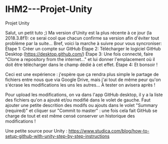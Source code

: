 # IHM2---Projet-Unity
Projet Unity

Salut, un petit tuto ;)
Ma version d'Unity est la plus récente à ce jour (la 2018.3.8f1): ce serai cool que chacun confirme sa version afin d'éviter tout problème par la suite...
Bref, voici la marche à suivre pour vous syncroniser:
Étape 1: Créer un compte sur GitHub
Étape 2: Télécharger le logiciel GitHub Desktop (https://desktop.github.com/)
Étape 3: Une fois connecté, faire "Clone a repository from the internet..." et lui donner l'emplacement où il doit être télécharger dans le champ dédié à cet effet.
Étape 4: Et bonsoir !

Ceci est une expérience : j'espère que ça rendra plus simple le partage de fichiers entre nous que via Google Drive, mais j'ai tout de même peur qu'on s'écrase les modifications les uns les autres... À tester on avisera après !


Pour upload les modifications, on va dans l'app GitHub desktop, il y a la liste des fichiers qu'on a ajouté et/ou modifié dans le volet de gauche.
Faut ajouter une petite descrition des modifs ou ajouts dans le volet "Summary (required)" et cliquer sur "Commit to master" : une fois cela fait GitHub se charge de tout et est même censé conserver un historique des modifications !  

Une petite source pour Unity : https://www.studica.com/blog/how-to-setup-github-with-unity-step-by-step-instructions

